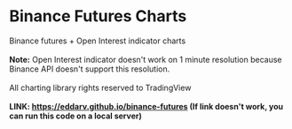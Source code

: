 # Binance Futures Charts
Binance futures + Open Interest indicator charts<br><br>
<b>Note:</b> Open Interest indicator doesn't work on 1 minute resolution because Binance API doesn't support this resolution.<br><br>
All charting library rights reserved to TradingView<br><br>
<b>LINK:<b> https://eddarv.github.io/binance-futures (If link doesn't work, you can run this code on a local server)

